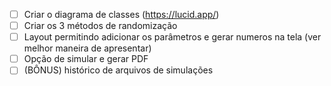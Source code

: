 - [ ] Criar o diagrama de classes (https://lucid.app/)
- [ ] Criar os 3 métodos de randomização
- [ ] Layout permitindo adicionar os parâmetros e gerar numeros na tela (ver melhor maneira de apresentar)
- [ ] Opção de simular e gerar PDF
- [ ] (BÔNUS) histórico de arquivos de simulações